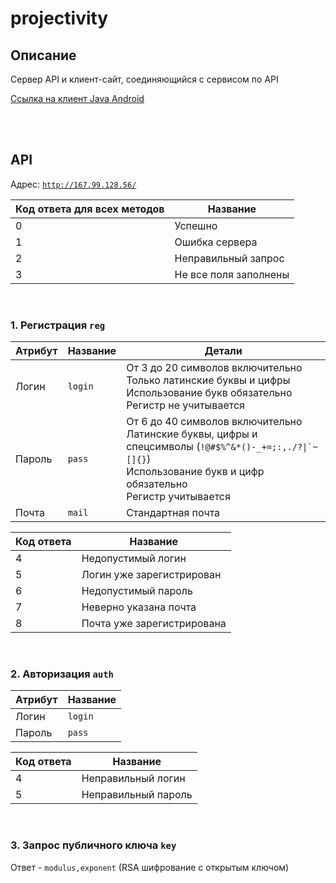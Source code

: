 # projectivity

## Описание
Сервер API и клиент-сайт, соединяющийся с сервисом по API

[Ссылка на клиент Java Android]()

<br><br>

## API
Адрес: [``` http://167.99.128.56/ ```](http://167.99.128.56/)

Код ответа для всех методов | Название
---|---
0 | Успешно
1 | Ошибка сервера
2 | Неправильный запрос
3 | Не все поля заполнены

<br>

### 1. Регистрация ``` reg ```
Атрибут | Название | Детали
---|---|---
Логин | ``` login ``` | От 3 до 20 символов включительно<br>Только латинские буквы и цифры<br>Использование букв обязательно<br>Регистр не учитывается
Пароль | ``` pass ``` | От 6 до 40 символов включительно<br>Латинские буквы, цифры и спецсимволы (``` !@#$%^&*()-_+=;:,./?\|`~[]{} ```)<br>Использование букв и цифр обязательно<br>Регистр учитывается
Почта | ``` mail ``` | Стандартная почта

Код ответа | Название
---|---
4 | Недопустимый логин
5 | Логин уже зарегистрирован
6 | Недопустимый пароль
7 | Неверно указана почта
8 | Почта уже зарегистрирована

<br>

### 2. Авторизация ``` auth ```
Атрибут | Название
---|---
Логин | ``` login ``` 
Пароль | ``` pass ```

Код ответа | Название
---|---
4 | Неправильный логин
5 | Неправильный пароль

<br>

### 3. Запрос публичного ключа ``` key ```
Ответ - ``` modulus,exponent ``` (RSA шифрование с открытым ключом)
